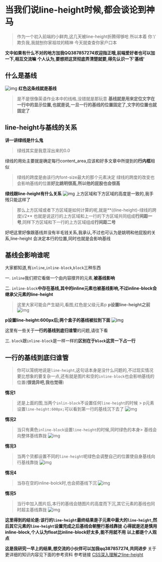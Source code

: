 # 当我们说line-height时候,都会谈论到神马
> 作为一个初入前端的小鲜肉,这几天被line-height折腾得够呛
> 所以本着 你丫欺负我,我就刨你家祖坟的精神 今天就查查你家户口本

**文中如果有什么不对的地方加我QQ387857274欢迎指正哦,前端爱好者也可以加一下,相互交流嘛**
**个人认为,要想把这货彻底弄清楚就要,得先认识一下'基线'**
## 什么是基线
![img](http://images.cnblogs.com/cnblogs_com/ZxrGloria/802816/o_baseline.jpg)
**红色这条线就是基线**
> 是不是很像英语作业本中的线格,没错就是那玩意
> **基线就是用来定位文字在一行中的显示位置,也就是说,一旦一行的基线的位置固定了,文字的位置也就固定了**

## line-height与基线的关系
**讲一讲绿线是什么鬼**
> 绿线其实是我意淫出来的0.0

绿线的用处主要就是确定每行content_area,应该和好多文章中所提到的**行内框**相似
> 绿线的跨度是由该行内font-size最大的那个元素决定
> 绿线的跨度的改变也会影响基线的位置**好比姚明很高,所以他的屁股也会很高**

**绿线跟line-height有什么关系**
![img](http://images.cnblogs.com/cnblogs_com/ZxrGloria/802816/o_4.jpg)
上方区域和下方区域的高度是一致的,我手残只能这样了
> 那么上方区域或者下方区域是如何计算的呢,就是**((line-height)-绿线的跨度)/2**
> 也就是说这行的上方区域和上一行的下方区域共同组成**行间距一号**,同样下方区域和下一行的上方区域组成**行间距二号**

好吧这里好像跟基线并没有半毛钱关系,我承认,不过也可认为是姚明和他屁股的关系,line-height 会决定本行的位置,同时也就是会影响基线

## 基线会影响谁呢

大家都知道,有`inline`,`inline-block`,`block`三种东西


一. `inline`我们把它看做一个由内容撑开的元素,**被基线影响**

二. `inline-block`**中存在基线,其中的inline元素也被基线影响,不过inline-block会继承父元素的line-height**
> 这里大家可能会产生疑问,看图,红色是父级元素p
**p设置line-height之前**
![img](http://images.cnblogs.com/cnblogs_com/ZxrGloria/802816/o_3.JPG)

**p设置line-height:600px后;两个盒子的基线被拉到下面**
![img](http://images.cnblogs.com/cnblogs_com/ZxrGloria/802816/o_2.JPG)

这里有一些关于**一行的基线到底归谁管**的问题,请往下看

三. `block`跟`inline-block`是一样一样的**区别在于`block`这货一下占一行**

## 一行的基线到底归谁管
> 你可以笼统地说是`line-height`,这句话本身是没什么问题的,不过现实情况要比想象的要复杂一点,还有就是图片和空的`inline-block`也会影响基线的位置(**很诡异吧,我也觉得**)

**情况1**
> 还是上面的图,当两个`inlin-block`不设置任何`line-height`的时候 > p元素设置`line-height:600px;`可以看到第一行的基线沉下去了
![img](http://images.cnblogs.com/cnblogs_com/ZxrGloria/802816/o_2.JPG)

**情况2**
> 当只有黄色`inline-block`设置`line-height`的时候,同时绿色的本身> 基线会向整体基线靠拢
![img](http://images.cnblogs.com/cnblogs_com/ZxrGloria/802816/o_6.jpg)

**情况3**
> 当两个货都设置不同的`line-height`呢绿色会调整自己的位置使自身基线向行基线靠拢
![img](http://images.cnblogs.com/cnblogs_com/ZxrGloria/802816/o_7.jpg)

**情况4**
> 当存在空的inline-bolck时,也会把基线下沉
![img](http://images.cnblogs.com/cnblogs_com/ZxrGloria/802816/o_QQ%e5%9b%be%e7%89%8720160320185832.png)

**情况5**
> 当行中加入图片后,本行的基线会随图片的高度而下沉,其它元素的基线也同时超主基线靠拢
![img](http://images.cnblogs.com/cnblogs_com/ZxrGloria/802816/o_0.jpg)

**这里得到的结论是:该行的`line-height`最终结果是子元素中最大的`line-height`,然后其它元素的`line-height`设置完成之后基线会朝整行基线靠拢**
**心得就是还是慎用inline-block,个人认为float比inline-block好太多,能不用就不用**
**以上都是个人观点**

**这是我研究一早上的结果,想交流的小伙伴可以加我qq387857274,共同进步**
关于更详细的知识内容见下面的参考资料
参考链接
[CSS深入理解之line-height ][1]




  [1]: http://www.imooc.com/learn/403
